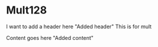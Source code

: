 # Mult128
I want to add a header here "Added header"
This is for mult

Content goes here "Added content"
